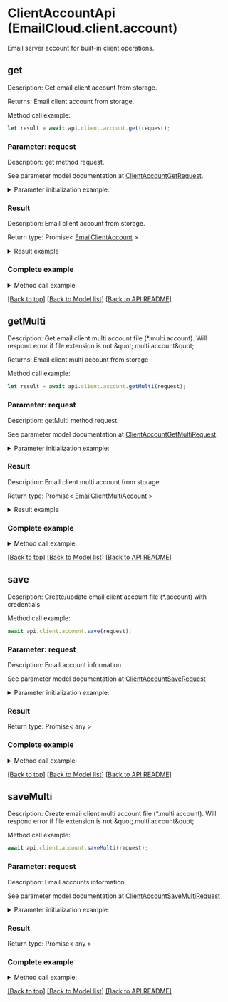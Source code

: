 # ClientAccountApi (EmailCloud.client.account)

Email server account for built-in client operations.

<a name="get"></a>
## **get**

Description: Get email client account from storage.             

Returns: Email client account from storage.

Method call example:
```typescript
let result = await api.client.account.get(request);
```

### Parameter: request

Description: get method request.

See parameter model documentation at [ClientAccountGetRequest](ClientAccountGetRequest.md).

<details>
    <summary>Parameter initialization example:</summary>
    
```typescript
let request = Models.ClientAccountGetRequest()
    .fileName('email.account')
    .folder('email/account/location/on/storage')
    .storage('First Storage')
    .build();
```

</details>

### Result

Description: Email client account from storage.

Return type: Promise< [EmailClientAccount](EmailClientAccount.md) >

<details>
    <summary>Result example</summary>

```typescript
let result = Models.emailClientAccount()
    .host('smtp.example.com')
    .port(465)
    .securityOptions('SSLAuto')
    .protocolType('SMTP')
    .credentials(Models.emailClientAccountOauthCredentials()
        .clientId('clientId')
        .clientSecret('clientSecret')
        .refreshToken('refreshToken')
        .login('example@example.com')
        .build())
    .cacheFile(Models.storageFileLocation()
        .fileName('account.cache')
        .storage('First Storage')
        .folderPath('file/location/folder/on/storage')
        .build())
    .build();
```

</details>


### Complete example

<details>
    <summary>Method call example:</summary>

```typescript
const api = new EmailCloud(clientSecret, clientId);

// Prepare parameters:
let request = Models.ClientAccountGetRequest()
    .fileName('email.account')
    .folder('email/account/location/on/storage')
    .storage('First Storage')
    .build();

// Call method:
let result = await api.client.account.get(request);

// Result example:
result = Models.emailClientAccount()
    .host('smtp.example.com')
    .port(465)
    .securityOptions('SSLAuto')
    .protocolType('SMTP')
    .credentials(Models.emailClientAccountOauthCredentials()
        .clientId('clientId')
        .clientSecret('clientSecret')
        .refreshToken('refreshToken')
        .login('example@example.com')
        .build())
    .cacheFile(Models.storageFileLocation()
        .fileName('account.cache')
        .storage('First Storage')
        .folderPath('file/location/folder/on/storage')
        .build())
    .build();
```

</details>

[[Back to top]](#) [[Back to Model list]](Models.md) [[Back to API README]](README.md)

<a name="getMulti"></a>
## **getMulti**

Description: Get email client multi account file (*.multi.account). Will respond error if file extension is not \&quot;.multi.account\&quot;.             

Returns: Email client multi account from storage

Method call example:
```typescript
let result = await api.client.account.getMulti(request);
```

### Parameter: request

Description: getMulti method request.

See parameter model documentation at [ClientAccountGetMultiRequest](ClientAccountGetMultiRequest.md).

<details>
    <summary>Parameter initialization example:</summary>
    
```typescript
let request = Models.ClientAccountGetMultiRequest()
    .fileName('email.multi.account')
    .folder('email/account/location/on/storage')
    .storage('First Storage')
    .build();
```

</details>

### Result

Description: Email client multi account from storage

Return type: Promise< [EmailClientMultiAccount](EmailClientMultiAccount.md) >

<details>
    <summary>Result example</summary>

```typescript
let result = Models.emailClientMultiAccount()
    .receiveAccounts([
        Models.emailClientAccount()
            .host('imap.gmail.com')
            .port(993)
            .securityOptions('SSLAuto')
            .credentials(Models.emailClientAccountPasswordCredentials()
                .password('password')
                .login('example@gmail.com')
                .build())
            .build(),
        Models.emailClientAccount()
            .host('exchange@outlook.com')
            .port(443)
            .protocolType('EWS')
            .credentials(Models.emailClientAccountOauthCredentials()
                .clientId('clientId')
                .clientSecret('clientSecret')
                .refreshToken('refreshToken')
                .login('example@outlook.com')
                .build())
            .build()])
    .sendAccount(Models.emailClientAccount()
        .host('smtp.gmail.com')
        .port(465)
        .securityOptions('SSLAuto')
        .protocolType('SMTP')
        .credentials(Models.emailClientAccountPasswordCredentials()
            .password('password')
            .login('example@gmail.com')
            .build())
        .build())
    .build();
```

</details>


### Complete example

<details>
    <summary>Method call example:</summary>

```typescript
const api = new EmailCloud(clientSecret, clientId);

// Prepare parameters:
let request = Models.ClientAccountGetMultiRequest()
    .fileName('email.multi.account')
    .folder('email/account/location/on/storage')
    .storage('First Storage')
    .build();

// Call method:
let result = await api.client.account.getMulti(request);

// Result example:
result = Models.emailClientMultiAccount()
    .receiveAccounts([
        Models.emailClientAccount()
            .host('imap.gmail.com')
            .port(993)
            .securityOptions('SSLAuto')
            .credentials(Models.emailClientAccountPasswordCredentials()
                .password('password')
                .login('example@gmail.com')
                .build())
            .build(),
        Models.emailClientAccount()
            .host('exchange@outlook.com')
            .port(443)
            .protocolType('EWS')
            .credentials(Models.emailClientAccountOauthCredentials()
                .clientId('clientId')
                .clientSecret('clientSecret')
                .refreshToken('refreshToken')
                .login('example@outlook.com')
                .build())
            .build()])
    .sendAccount(Models.emailClientAccount()
        .host('smtp.gmail.com')
        .port(465)
        .securityOptions('SSLAuto')
        .protocolType('SMTP')
        .credentials(Models.emailClientAccountPasswordCredentials()
            .password('password')
            .login('example@gmail.com')
            .build())
        .build())
    .build();
```

</details>

[[Back to top]](#) [[Back to Model list]](Models.md) [[Back to API README]](README.md)

<a name="save"></a>
## **save**

Description: Create/update email client account file (*.account) with credentials             

Method call example:
```typescript
await api.client.account.save(request);
```

### Parameter: request

Description: Email account information

See parameter model documentation at [ClientAccountSaveRequest](ClientAccountSaveRequest.md)

<details>
    <summary>Parameter initialization example:</summary>
    
```typescript
let request = Models.clientAccountSaveRequest()
    .storageFile(Models.storageFileLocation()
        .fileName('email.account')
        .storage('First Storage')
        .folderPath('file/location/folder/on/storage')
        .build())
    .value(Models.emailClientAccount()
        .host('smtp.example.com')
        .port(465)
        .securityOptions('SSLAuto')
        .protocolType('SMTP')
        .credentials(Models.emailClientAccountOauthCredentials()
            .clientId('clientId')
            .clientSecret('clientSecret')
            .refreshToken('refreshToken')
            .login('example@example.com')
            .build())
        .cacheFile(Models.storageFileLocation()
            .fileName('account.cache')
            .storage('First Storage')
            .folderPath('file/location/folder/on/storage')
            .build())
        .build())
    .build();
```

</details>

### Result

Return type: Promise< any >

### Complete example

<details>
    <summary>Method call example:</summary>

```typescript
const api = new EmailCloud(clientSecret, clientId);

// Prepare parameters:
let request = Models.clientAccountSaveRequest()
    .storageFile(Models.storageFileLocation()
        .fileName('email.account')
        .storage('First Storage')
        .folderPath('file/location/folder/on/storage')
        .build())
    .value(Models.emailClientAccount()
        .host('smtp.example.com')
        .port(465)
        .securityOptions('SSLAuto')
        .protocolType('SMTP')
        .credentials(Models.emailClientAccountOauthCredentials()
            .clientId('clientId')
            .clientSecret('clientSecret')
            .refreshToken('refreshToken')
            .login('example@example.com')
            .build())
        .cacheFile(Models.storageFileLocation()
            .fileName('account.cache')
            .storage('First Storage')
            .folderPath('file/location/folder/on/storage')
            .build())
        .build())
    .build();

// Call method:
await api.client.account.save(request);
```

</details>

[[Back to top]](#) [[Back to Model list]](Models.md) [[Back to API README]](README.md)

<a name="saveMulti"></a>
## **saveMulti**

Description: Create email client multi account file (*.multi.account). Will respond error if file extension is not \&quot;.multi.account\&quot;.             

Method call example:
```typescript
await api.client.account.saveMulti(request);
```

### Parameter: request

Description: Email accounts information.

See parameter model documentation at [ClientAccountSaveMultiRequest](ClientAccountSaveMultiRequest.md)

<details>
    <summary>Parameter initialization example:</summary>
    
```typescript
let request = Models.clientAccountSaveMultiRequest()
    .storageFile(Models.storageFileLocation()
        .fileName('email.multi.account')
        .storage('First Storage')
        .folderPath('file/location/folder/on/storage')
        .build())
    .value(Models.emailClientMultiAccount()
        .receiveAccounts([
            Models.emailClientAccount()
                .host('imap.gmail.com')
                .port(993)
                .securityOptions('SSLAuto')
                .credentials(Models.emailClientAccountPasswordCredentials()
                    .password('password')
                    .login('example@gmail.com')
                    .build())
                .build(),
            Models.emailClientAccount()
                .host('exchange@outlook.com')
                .port(443)
                .protocolType('EWS')
                .credentials(Models.emailClientAccountOauthCredentials()
                    .clientId('clientId')
                    .clientSecret('clientSecret')
                    .refreshToken('refreshToken')
                    .login('example@outlook.com')
                    .build())
                .build()])
        .sendAccount(Models.emailClientAccount()
            .host('smtp.gmail.com')
            .port(465)
            .securityOptions('SSLAuto')
            .protocolType('SMTP')
            .credentials(Models.emailClientAccountPasswordCredentials()
                .password('password')
                .login('example@gmail.com')
                .build())
            .build())
        .build())
    .build();
```

</details>

### Result

Return type: Promise< any >

### Complete example

<details>
    <summary>Method call example:</summary>

```typescript
const api = new EmailCloud(clientSecret, clientId);

// Prepare parameters:
let request = Models.clientAccountSaveMultiRequest()
    .storageFile(Models.storageFileLocation()
        .fileName('email.multi.account')
        .storage('First Storage')
        .folderPath('file/location/folder/on/storage')
        .build())
    .value(Models.emailClientMultiAccount()
        .receiveAccounts([
            Models.emailClientAccount()
                .host('imap.gmail.com')
                .port(993)
                .securityOptions('SSLAuto')
                .credentials(Models.emailClientAccountPasswordCredentials()
                    .password('password')
                    .login('example@gmail.com')
                    .build())
                .build(),
            Models.emailClientAccount()
                .host('exchange@outlook.com')
                .port(443)
                .protocolType('EWS')
                .credentials(Models.emailClientAccountOauthCredentials()
                    .clientId('clientId')
                    .clientSecret('clientSecret')
                    .refreshToken('refreshToken')
                    .login('example@outlook.com')
                    .build())
                .build()])
        .sendAccount(Models.emailClientAccount()
            .host('smtp.gmail.com')
            .port(465)
            .securityOptions('SSLAuto')
            .protocolType('SMTP')
            .credentials(Models.emailClientAccountPasswordCredentials()
                .password('password')
                .login('example@gmail.com')
                .build())
            .build())
        .build())
    .build();

// Call method:
await api.client.account.saveMulti(request);
```

</details>

[[Back to top]](#) [[Back to Model list]](Models.md) [[Back to API README]](README.md)

